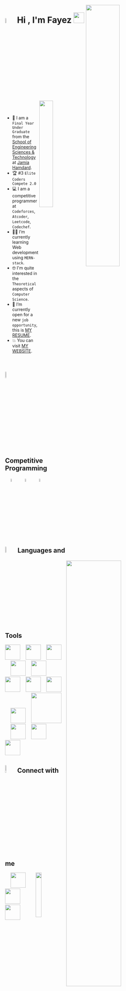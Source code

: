 <a href="https://git.io/typing-svg"><img width = "47%"  align="right" alt="" src="https://readme-typing-svg.demolab.com?font=Fira+Code&weight=900&size=20&pause=900&color=36BCF7FF&vCenter=true&lines=Computer+Science+Student;Competitive+Programmer;Specialist+on+Codeforces;Division+2+on+Codechef+(4+Stars);Always+learning+new+things"/></a>
# <img src = "https://i.pinimg.com/originals/3f/7e/4e/3f7e4eff7c96e9fe4b8b4b1ff3f7bdb5.gif" width = 6.5%> Hi , I'm Fayez <img src="https://media.giphy.com/media/hvRJCLFzcasrR4ia7z/giphy.gif" width="35" />

<img align="right" src="https://github.com/pnzrdlr17/pnzrdlr17/assets/81994166/92e2fc88-69bd-45ed-9b46-263a68a45e69" width=30%>

<br><br>
- :school: I am a `Final Year Under Graduate` from the [School of Engineering Sciences & Technology](https://jamiahamdard.edu/Department/Deptindex.aspx?page=a&ItemID=qo&nDeptID=ms) at [Jamia Hamdard](https://jamiahamdard.edu/).
- :trophy: #3 `Elite Coders Compete 2.0`
- :computer: I am a competitive programmer at `Codeforces`, `Atcoder`, `Leetcode`, `Codechef`.
- :student: I’m currently learning Web development using `MERN-stack`.
- :nerd_face: I'm quite interested in the `Theoretical` aspects of `Computer Science`.
- :thinking: I’m currently open for a new `job opportunity`, this is [MY RESUME](https://drive.google.com/file/d/1kiCNo4c6CEbnwvFd-LJgxL4sS0FoWCz-/view?usp=drive_link).
- :boom: You can visit [MY WEBSITE](https://pnzrdlr17.github.io/portfolio-website/).
<!-- - :technologist: I love using Software to solve every `Problem`. -->
<br>

<p>
  <p>
    <a href="https://github.com/piyushsuthar/github-readme-quotes" > <img align="right" width="60%" alt = "" src="https://quotes-github-readme.vercel.app/api?type=horizontal&theme=light&animation=grow_out_in&quoteCategory=programming"></a>
     <h2><img src="https://media4.giphy.com/media/dMLmQfCO7lCA2gX3tw/giphy.gif?cid=ecf05e47ak6mwfu812269zzr8ydv529109qzpb8rszwnja9e&rid=giphy.gif&ct=s" width=7.2%> Competitive Programming </h2>
    <p>
	    &emsp; 
    <a href="[https://codeforces.com/profile/pnzrdlr17](https://codeforces.com/profile/pnzrdlr17)"><img src="https://img.icons8.com/external-tal-revivo-shadow-tal-revivo/50/000000/external-codeforces-programming-competitions-and-contests-programming-community-logo-shadow-tal-revivo.png" alt="Code Forces" width=5%/></a>
    	  &emsp; 
    	<a href="https://leetcode.com/pnzrdlr17/"><img src="https://img.icons8.com/external-tal-revivo-shadow-tal-revivo/50/000000/external-level-up-your-coding-skills-and-quickly-land-a-job-logo-shadow-tal-revivo.png" alt="LeetCode" width=5%/></a>
    	  &emsp; 
    	<a href="https://www.codechef.com/users/pnzrdlr17"><img src="https://img.icons8.com/color/50/000000/codechef.png" alt="Code Chef" width=5%/></a>
    </p>
    <h2><img src="https://github.com/pnzrdlr17/pnzrdlr17/assets/81994166/1edf3f5b-2ca8-4886-83ee-5f3dc2183ab0" width=7.2%> Languages and Tools </h2>
    <p>
    	<img src="https://media.giphy.com/media/3rCcV6sC1o2GY/giphy.gif" width="50">&emsp;
    	<img src="https://i.giphy.com/media/LMt9638dO8dftAjtco/200.webp"   width="50">&emsp;
    	<img src="https://media.giphy.com/media/XAxylRMCdpbEWUAvr8/giphy.gif"   width="50">&emsp;
	<img src="https://media.giphy.com/media/fsEaZldNC8A1PJ3mwp/giphy.gif"   width="50">&emsp;
     	<img src="https://media3.giphy.com/media/ln7z2eWriiQAllfVcn/200w.webp" width="50">&emsp;
	<img src="https://i.giphy.com/media/eNAsjO55tPbgaor7ma/200w.webp" width="50">&emsp;
	<img src="https://media3.giphy.com/media/kdFc8fubgS31b8DsVu/giphy.webp" width="50">&emsp;
	<img src="https://media.giphy.com/media/tAjb5pyCEBhEb8jWxC/giphy.gif" width="50">&emsp;    
	<img src="https://media.giphy.com/media/Ri2TUcKlaOcaDBxFpY/giphy.gif" width="50">&emsp;
    	<img src="https://media.giphy.com/media/kH1DBkPNyZPOk0BxrM/giphy.gif" width="100">&emsp;
     	<img src="https://media.giphy.com/media/UWt0rhp21JgLwoeFQP/giphy.gif" width="50">&emsp;
    	<img src="https://i.giphy.com/media/IdyAQJVN2kVPNUrojM/200.webp" width="50">&emsp;
	<img src="https://media.giphy.com/media/KzJkzjggfGN5Py6nkT/giphy.gif" width="50">&emsp;
    </p>
  </p>
  <h2> <img src="https://media.giphy.com/media/iY8CRBdQXODJSCERIr/giphy.gif" width="8%">Connect with me</h2>
  <img align="right" padding="none" src="https://komarev.com/ghpvc/?username=pnzrdlr17&label=Profile%20views&color=555555&labelColor=000000&style=for-the-badge" alt="" width=19.40% />
  <p>
	  &emsp; 
    <a href="mailto:fayez532552@gmail.com"><img width="50" src="https://github.com/pnzrdlr17/pnzrdlr17/assets/81994166/d043651e-5719-4e29-9af8-28394ecf1c7b"/></a>
    &emsp;
    <a href="https://www.linkedin.com/in/fayez-anwar/"><img width="50" src="https://github.com/pnzrdlr17/pnzrdlr17/assets/81994166/bfb8de9c-fdab-484b-b611-1f1bf5b5ad60"></a>
    &emsp;
    <a href="https://github.com/pnzrdlr17"><img width="50" src="https://github.com/pnzrdlr17/pnzrdlr17/assets/81994166/23b83b2b-b786-45fd-9189-32dc45492283"></a>
    &emsp;
    
<!--     <a style="margin-left: 10px;" target="_blank" href="https://stackoverflow.com/users/12053852/{}?tab=profile"><img src="https://img.icons8.com/external-tal-revivo-color-tal-revivo/40/000000/external-stack-overflow-is-a-question-and-answer-site-for-professional-logo-color-tal-revivo.png"></a>
         <a style="margin-left: 10px;" target="_blank" href="https://dev.to/"><img src="https://img.icons8.com/external-sketchy-juicy-fish/0.6x/external-blog-online-services-sketchy-sketchy-juicy-fish.png"></a>
         <a style="margin-left: 10px;" target="_blank" href="https://instagram.com/"><img src="https://img.icons8.com/doodle/40/000000/instagram-new--v2.png"></a>
      	 <a style="margin-left: 10px;" target="_blank" href="https://twitter.com/"><img src="https://img.icons8.com/doodle/40/000000/twitter-squared--v2.png" ></a>
         <a style="margin-left: 10px;" target="_blank" href="https://www.youtube.com/channel/"><img src="https://img.icons8.com/doodle/40/000000/youtube--v2.png" ></a>
	      <a href="https://github.com/100rabhcsmc/Me.io/blob/master/01SaurabhChavanReactNativeResume.pdf"><img src="https://img.icons8.com/plasticine/40/000000/resume.png" ></a> -->
    
  </p>
<p>

<!-- ## 🐍 A Snake Eating my Contributions Graph
<p align = "center">
	<img src = "https://github.com/7oSkaaa/7oSkaaa/blob/output/github-contribution-grid-snake.svg?" alt = "Snake Game"/>
</p> -->

<!--   <img align="right" width="490" height="365" src="https://github-readme-stats.vercel.app/api?username=pnzrdlr17&show_icons=true&hide_border=false&line_height=20&title_color=36BCF7FF&icon_color=36BCF7FF&show_owner=true"/> -->
